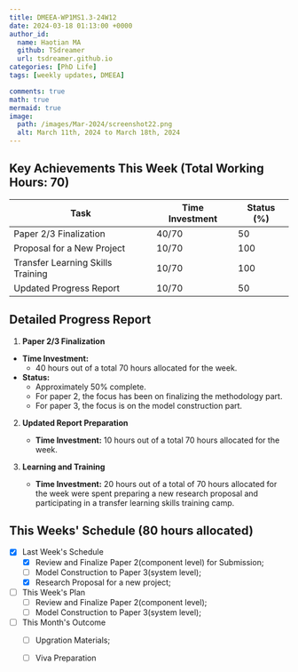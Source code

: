 ```yaml
---
title: DMEEA-WP1MS1.3-24W12
date: 2024-03-18 01:13:00 +0000
author_id:
  name: Haotian MA
  github: TSdreamer
  url: tsdreamer.github.io
categories: [PhD Life]
tags: [weekly updates, DMEEA]

comments: true
math: true
mermaid: true
image:
  path: /images/Mar-2024/screenshot22.png
  alt: March 11th, 2024 to March 18th, 2024
---
```



## Key Achievements This Week (Total Working Hours: 70)

| Task                                | Time Investment | Status (%) |
|-------------------------------------|-----------------|------------|
| Paper 2/3 Finalization              | 40/70           | 50         |
| Proposal for a New Project          | 10/70           | 100        |
| Transfer Learning Skills Training   | 10/70           | 100        |
| Updated Progress Report             | 10/70           | 50         |


## Detailed Progress Report

1. **Paper 2/3 Finalization**
- **Time Investment:** 
  - 40 hours out of a total 70 hours allocated for the week.
- **Status:** 
  - Approximately 50% complete. 
  - For paper 2, the focus has been on finalizing the methodology part. 
  - For paper 3, the focus is on the model construction part.

2. **Updated Report Preparation**
   - **Time Investment:** 10 hours out of a total 70 hours allocated for the week.

3. **Learning and Training**
   - **Time Investment:**  20 hours out of a total of 70 hours allocated for the week were spent preparing a new research proposal and participating in a transfer learning skills training camp.

## This Weeks' Schedule (80 hours allocated)

- [x] Last Week's Schedule
  + [x] Review and Finalize Paper 2(component level) for Submission;
  + [ ] Model Construction to Paper 3(system level);
  + [x] Research Proposal for a new project;

- [ ] This Week's Plan
  + [ ] Review and Finalize Paper 2(component level);
  + [ ] Model Construction to Paper 3(system level);

- [ ] This Month's Outcome
  + [ ] Upgration Materials;
  + [ ] Viva Preparation



